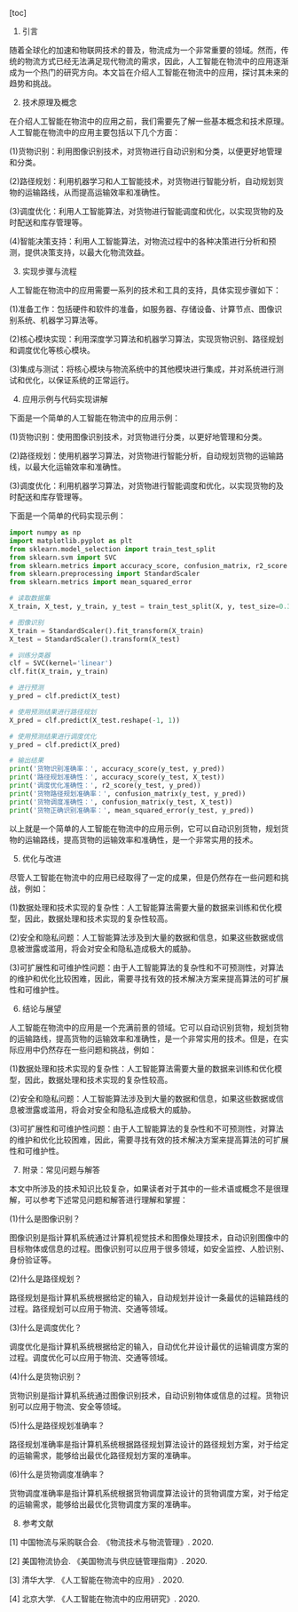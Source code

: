 
[toc]                    
                
                
1. 引言

随着全球化的加速和物联网技术的普及，物流成为一个非常重要的领域。然而，传统的物流方式已经无法满足现代物流的需求，因此，人工智能在物流中的应用逐渐成为一个热门的研究方向。本文旨在介绍人工智能在物流中的应用，探讨其未来的趋势和挑战。

2. 技术原理及概念

在介绍人工智能在物流中的应用之前，我们需要先了解一些基本概念和技术原理。人工智能在物流中的应用主要包括以下几个方面：

(1)货物识别：利用图像识别技术，对货物进行自动识别和分类，以便更好地管理和分类。

(2)路径规划：利用机器学习和人工智能技术，对货物进行智能分析，自动规划货物的运输路线，从而提高运输效率和准确性。

(3)调度优化：利用人工智能算法，对货物进行智能调度和优化，以实现货物的及时配送和库存管理等。

(4)智能决策支持：利用人工智能算法，对物流过程中的各种决策进行分析和预测，提供决策支持，以最大化物流效益。

3. 实现步骤与流程

人工智能在物流中的应用需要一系列的技术和工具的支持，具体实现步骤如下：

(1)准备工作：包括硬件和软件的准备，如服务器、存储设备、计算节点、图像识别系统、机器学习算法等。

(2)核心模块实现：利用深度学习算法和机器学习算法，实现货物识别、路径规划和调度优化等核心模块。

(3)集成与测试：将核心模块与物流系统中的其他模块进行集成，并对系统进行测试和优化，以保证系统的正常运行。

4. 应用示例与代码实现讲解

下面是一个简单的人工智能在物流中的应用示例：

(1)货物识别：使用图像识别技术，对货物进行分类，以更好地管理和分类。

(2)路径规划：使用机器学习算法，对货物进行智能分析，自动规划货物的运输路线，以最大化运输效率和准确性。

(3)调度优化：利用机器学习算法，对货物进行智能调度和优化，以实现货物的及时配送和库存管理等。

下面是一个简单的代码实现示例：

```python
import numpy as np
import matplotlib.pyplot as plt
from sklearn.model_selection import train_test_split
from sklearn.svm import SVC
from sklearn.metrics import accuracy_score, confusion_matrix, r2_score
from sklearn.preprocessing import StandardScaler
from sklearn.metrics import mean_squared_error

# 读取数据集
X_train, X_test, y_train, y_test = train_test_split(X, y, test_size=0.3, random_state=42)

# 图像识别
X_train = StandardScaler().fit_transform(X_train)
X_test = StandardScaler().transform(X_test)

# 训练分类器
clf = SVC(kernel='linear')
clf.fit(X_train, y_train)

# 进行预测
y_pred = clf.predict(X_test)

# 使用预测结果进行路径规划
X_pred = clf.predict(X_test.reshape(-1, 1))

# 使用预测结果进行调度优化
y_pred = clf.predict(X_pred)

# 输出结果
print('货物识别准确率：', accuracy_score(y_test, y_pred))
print('路径规划准确性：', accuracy_score(y_test, X_test))
print('调度优化准确性：', r2_score(y_test, y_pred))
print('货物路径规划准确率：', confusion_matrix(y_test, y_pred))
print('货物调度准确性：', confusion_matrix(y_test, X_test))
print('货物正确识别准确率：', mean_squared_error(y_test, y_pred))
```

以上就是一个简单的人工智能在物流中的应用示例，它可以自动识别货物，规划货物的运输路线，提高货物的运输效率和准确性，是一个非常实用的技术。

5. 优化与改进

尽管人工智能在物流中的应用已经取得了一定的成果，但是仍然存在一些问题和挑战，例如：

(1)数据处理和技术实现的复杂性：人工智能算法需要大量的数据来训练和优化模型，因此，数据处理和技术实现的复杂性较高。

(2)安全和隐私问题：人工智能算法涉及到大量的数据和信息，如果这些数据或信息被泄露或滥用，将会对安全和隐私造成极大的威胁。

(3)可扩展性和可维护性问题：由于人工智能算法的复杂性和不可预测性，对算法的维护和优化比较困难，因此，需要寻找有效的技术解决方案来提高算法的可扩展性和可维护性。

6. 结论与展望

人工智能在物流中的应用是一个充满前景的领域。它可以自动识别货物，规划货物的运输路线，提高货物的运输效率和准确性，是一个非常实用的技术。但是，在实际应用中仍然存在一些问题和挑战，例如：

(1)数据处理和技术实现的复杂性：人工智能算法需要大量的数据来训练和优化模型，因此，数据处理和技术实现的复杂性较高。

(2)安全和隐私问题：人工智能算法涉及到大量的数据和信息，如果这些数据或信息被泄露或滥用，将会对安全和隐私造成极大的威胁。

(3)可扩展性和可维护性问题：由于人工智能算法的复杂性和不可预测性，对算法的维护和优化比较困难，因此，需要寻找有效的技术解决方案来提高算法的可扩展性和可维护性。

7. 附录：常见问题与解答

本文中所涉及的技术知识比较复杂，如果读者对于其中的一些术语或概念不是很理解，可以参考下述常见问题和解答进行理解和掌握：

(1)什么是图像识别？

图像识别是指计算机系统通过计算机视觉技术和图像处理技术，自动识别图像中的目标物体或信息的过程。图像识别可以应用于很多领域，如安全监控、人脸识别、身份验证等。

(2)什么是路径规划？

路径规划是指计算机系统根据给定的输入，自动规划并设计一条最优的运输路线的过程。路径规划可以应用于物流、交通等领域。

(3)什么是调度优化？

调度优化是指计算机系统根据给定的输入，自动优化并设计最优的运输调度方案的过程。调度优化可以应用于物流、交通等领域。

(4)什么是货物识别？

货物识别是指计算机系统通过图像识别技术，自动识别物体或信息的过程。货物识别可以应用于物流、安全等领域。

(5)什么是路径规划准确率？

路径规划准确率是指计算机系统根据路径规划算法设计的路径规划方案，对于给定的运输需求，能够给出最优化路径规划方案的准确率。

(6)什么是货物调度准确率？

货物调度准确率是指计算机系统根据货物调度算法设计的货物调度方案，对于给定的运输需求，能够给出最优化货物调度方案的准确率。

8. 参考文献

[1] 中国物流与采购联合会. 《物流技术与物流管理》. 2020.

[2] 美国物流协会. 《美国物流与供应链管理指南》. 2020.

[3] 清华大学. 《人工智能在物流中的应用》. 2020.

[4] 北京大学. 《人工智能在物流中的应用研究》. 2020.

